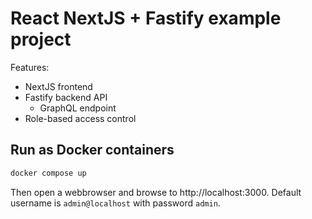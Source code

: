 # React NextJS + Fastify example project

Features:
- NextJS frontend
- Fastify backend API
  - GraphQL endpoint
- Role-based access control

## Run as Docker containers

```sh
docker compose up
```

Then open a webbrowser and browse to http://localhost:3000.
Default username is `admin@localhost` with password `admin`.
